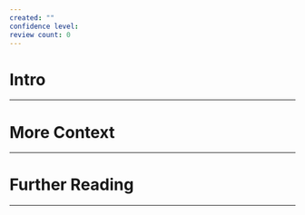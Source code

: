 ```yaml
---
created: ""
confidence level: 
review count: 0
---
```

# Intro
---

# More Context
---

# Further  Reading
---
